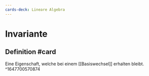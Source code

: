 ```yaml
---
cards-deck: Lineare Algebra
---
```


# Invariante

## Definition #card
Eine Eigenschaft, welche bei einem [[Basiswechsel]] erhalten bleibt.
^1647700570874
